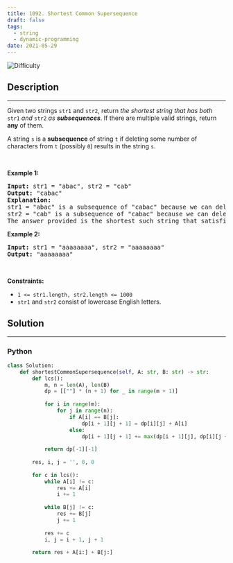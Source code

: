 ```yaml
---
title: 1092. Shortest Common Supersequence 
draft: false
tags: 
  - string
  - dynamic-programming
date: 2021-05-29
---
```


![Difficulty](https://img.shields.io/badge/Difficulty-Hard-blue.svg)

## Description

---
<p>Given two strings <code>str1</code> and <code>str2</code>, return <em>the shortest string that has both </em><code>str1</code><em> and </em><code>str2</code><em> as <strong>subsequences</strong></em>. If there are multiple valid strings, return <strong>any</strong> of them.</p>

<p>A string <code>s</code> is a <strong>subsequence</strong> of string <code>t</code> if deleting some number of characters from <code>t</code> (possibly <code>0</code>) results in the string <code>s</code>.</p>

<p>&nbsp;</p>
<p><strong class="example">Example 1:</strong></p>

<pre>
<strong>Input:</strong> str1 = &quot;abac&quot;, str2 = &quot;cab&quot;
<strong>Output:</strong> &quot;cabac&quot;
<strong>Explanation:</strong> 
str1 = &quot;abac&quot; is a subsequence of &quot;cabac&quot; because we can delete the first &quot;c&quot;.
str2 = &quot;cab&quot; is a subsequence of &quot;cabac&quot; because we can delete the last &quot;ac&quot;.
The answer provided is the shortest such string that satisfies these properties.
</pre>

<p><strong class="example">Example 2:</strong></p>

<pre>
<strong>Input:</strong> str1 = &quot;aaaaaaaa&quot;, str2 = &quot;aaaaaaaa&quot;
<strong>Output:</strong> &quot;aaaaaaaa&quot;
</pre>

<p>&nbsp;</p>
<p><strong>Constraints:</strong></p>

<ul>
	<li><code>1 &lt;= str1.length, str2.length &lt;= 1000</code></li>
	<li><code>str1</code> and <code>str2</code> consist of lowercase English letters.</li>
</ul>


## Solution

---
### Python
``` py title='shortest-common-supersequence'
class Solution:
    def shortestCommonSupersequence(self, A: str, B: str) -> str:
        def lcs():
            m, n = len(A), len(B)
            dp = [[""] * (n + 1) for _ in range(m + 1)]
            
            for i in range(m):
                for j in range(n):
                    if A[i] == B[j]:
                        dp[i + 1][j + 1] = dp[i][j] + A[i]
                    else:
                        dp[i + 1][j + 1] += max(dp[i + 1][j], dp[i][j + 1], key = len)
            
            return dp[-1][-1]
        
        res, i, j = '', 0, 0
        
        for c in lcs():
            while A[i] != c:
                res += A[i]
                i += 1
            
            while B[j] != c:
                res += B[j]
                j += 1
            
            res += c
            i, j = i + 1, j + 1
        
        return res + A[i:] + B[j:]

```

